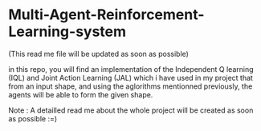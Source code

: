 # Multi-Agent-Reinforcement-Learning-system

(This read me file will be updated as soon as possible) 

in this repo, you will find an implementation of the Independent Q learning (IQL) and Joint Action Learning (JAL) which i have used in my project that from an input shape, and using the aglorithms mentionned previously, the agents will be able to form the given shape.  


Note : A detailled read me about the whole project will be created as soon as possible :=)
      




